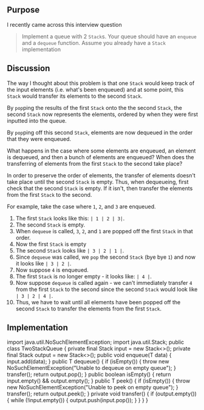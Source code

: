 ## Purpose
I recently came across this interview question
> Implement a queue with 2 `Stack`s. Your queue should have an `enqueue` and a `dequeue` function.
Assume you already have a `Stack` implementation

## Discussion
The way I thought about this problem is that one `Stack` would keep track of the input elements (i.e. what's been enqueued)
and at some point, this `Stack` would transfer its elements to the second `Stack`.

By `pop`ping the results of the first `Stack` onto the the second `Stack`, the second `Stack` now represents the elements, ordered
by when they were first inputted into the queue.

By `pop`ping off this second `Stack`, elements are now dequeued in the order that they were enqueued.

What happens in the case where some elements are enqueued, an element is dequeued, and then a bunch of elements are enqueued?
When does the transferring of elements from the first `Stack` to the second take place?

In order to preserve the order of elements, the transfer of elements doesn't take place until the second `Stack` is empty.
Thus, when dequeueing, first check that the second `Stack` is empty. If it isn't, then transfer the elements from the first `Stack`
to the second.

For example, take the case where `1`, `2`, and `3` are enqueued.
1. The first `Stack` looks like this: `| 1 | 2 | 3|`.
2. The second `Stack` is empty.
3. When `dequeue` is called, `3`, `2`, and `1` are popped off the first `Stack` in that order.
4. Now the first `Stack` is empty
5. The second `Stack` looks like `| 3 | 2 | 1 |`.
6. Since `dequeue` was called, we `pop` the second `Stack` (bye bye `1`) and now it looks like `| 3 | 2 |`.
7. Now suppose `4` is enqueued.
8. The first `Stack` is no longer empty - it looks like: `| 4 |`.
9. Now suppose `dequeue` is called again - we can't immediately transfer `4` from the first `Stack` to the second since
   the second `Stack` would look like `| 3 | 2 | 4 |`.
10. Thus, we have to wait until all elements have been popped off the second `Stack` to transfer the elements from the first `Stack`.


## Implementation

<!-- language: lang-java --!>

    import java.util.NoSuchElementException;
    import java.util.Stack;

    public class TwoStackQueue<T> {
        private final Stack<T> input = new Stack<>();
        private final Stack<T> output = new Stack<>();

        public void enqueue(T data) {
            input.add(data);
        }

        public T dequeue() {
            if (isEmpty()) {
                throw new NoSuchElementException("Unable to dequeue on empty queue");
            }

            transfer();

            return output.pop();
        }

        public boolean isEmpty() {
            return input.empty() && output.empty();
        }

        public T peek() {
            if (isEmpty()) {
                throw new NoSuchElementException("Unable to peek on empty queue");
            }

            transfer();

            return output.peek();
        }

        private void transfer() {
            if (output.empty()) {
                while (!input.empty()) {
                    output.push(input.pop());
                }
            }
        }
    }